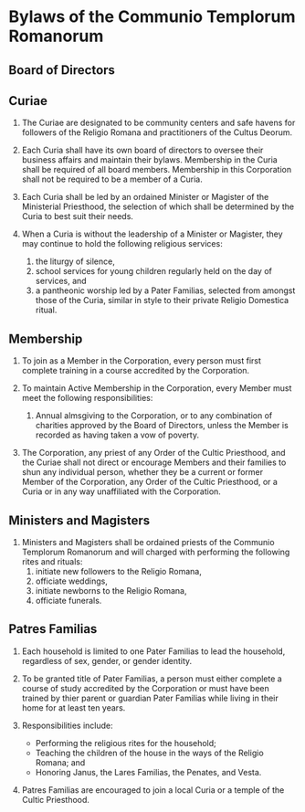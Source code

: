 Bylaws of the Communio Templorum Romanorum
======

## Board of Directors

## Curiae

1. The Curiae are designated to be community centers and safe havens for followers of the Religio
	Romana and practitioners of the Cultus Deorum.

1. Each Curia shall have its own board of directors to oversee their business affairs and maintain
	their bylaws. Membership in the Curia shall be required of all board members. Membership in
	this Corporation shall not be required to be a member of a Curia.

1. Each Curia shall be led by an ordained Minister or Magister of the Ministerial Priesthood, the
	selection of which shall be determined by the Curia to best suit their needs.

1. When a Curia is without the leadership of a Minister or Magister, they may continue to hold the
	following religious services:
	1. the liturgy of silence,
	1. school services for young children regularly held on the day of services, and
	1. a pantheonic worship led by a Pater Familias, selected from amongst those of the Curia,
		similar in style to their private Religio Domestica ritual.

## Membership

1. To join as a Member in the Corporation, every person must first complete training in a course
	accredited by the Corporation.

1. To maintain Active Membership in the Corporation, every Member must meet the following
	responsibilities:
	1. Annual almsgiving to the Corporation, or to any combination of charities approved by the
		Board of Directors, unless the Member is recorded as having taken a vow of poverty.

1. The Corporation, any priest of any Order of the Cultic Priesthood, and the Curiae shall not
	direct or encourage Members and their families to shun any individual person, whether they be a
	current or former Member of the Corporation, any Order of the Cultic Priesthood, or a Curia or
	in any way unaffiliated with the Corporation.

## Ministers and Magisters

1. Ministers and Magisters shall be ordained priests of the Communio Templorum Romanorum and will
	charged with performing the following rites and rituals:
	1. initiate new followers to the Religio Romana,
	2. officiate weddings,
	3. initiate newborns to the Religio Romana,
	4. officiate funerals.

## Patres Familias

1. Each household is limited to one Pater Familias to lead the household, regardless of sex,
	gender, or gender identity.

1. To be granted title of Pater Familias, a person must either complete a course of study
	accredited by the Corporation or must have been trained by thier parent or guardian Pater
	Familias while living in their home for at least ten years.

1. Responsibilities include:
	* Performing the religious rites for the household;
	* Teaching the children of the house in the ways of the Religio Romana; and
	* Honoring Janus, the Lares Familias, the Penates, and Vesta.

1. Patres Familias are encouraged to join a local Curia or a temple of the Cultic Priesthood.
